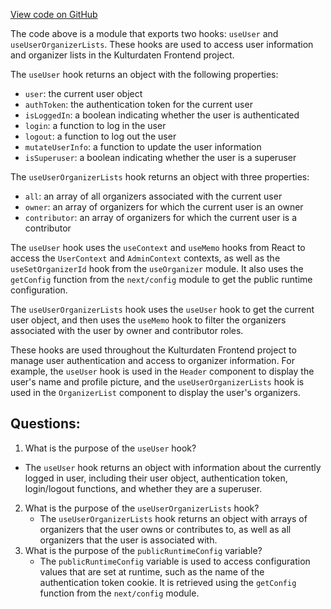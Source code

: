 [View code on GitHub](https://github.com/technologiestiftung/kulturdaten-frontend/blob/master/components/user/useUser.ts)

The code above is a module that exports two hooks: `useUser` and `useUserOrganizerLists`. These hooks are used to access user information and organizer lists in the Kulturdaten Frontend project.

The `useUser` hook returns an object with the following properties:

- `user`: the current user object
- `authToken`: the authentication token for the current user
- `isLoggedIn`: a boolean indicating whether the user is authenticated
- `login`: a function to log in the user
- `logout`: a function to log out the user
- `mutateUserInfo`: a function to update the user information
- `isSuperuser`: a boolean indicating whether the user is a superuser

The `useUserOrganizerLists` hook returns an object with three properties:

- `all`: an array of all organizers associated with the current user
- `owner`: an array of organizers for which the current user is an owner
- `contributor`: an array of organizers for which the current user is a contributor

The `useUser` hook uses the `useContext` and `useMemo` hooks from React to access the `UserContext` and `AdminContext` contexts, as well as the `useSetOrganizerId` hook from the `useOrganizer` module. It also uses the `getConfig` function from the `next/config` module to get the public runtime configuration.

The `useUserOrganizerLists` hook uses the `useUser` hook to get the current user object, and then uses the `useMemo` hook to filter the organizers associated with the user by owner and contributor roles.

These hooks are used throughout the Kulturdaten Frontend project to manage user authentication and access to organizer information. For example, the `useUser` hook is used in the `Header` component to display the user's name and profile picture, and the `useUserOrganizerLists` hook is used in the `OrganizerList` component to display the user's organizers.
## Questions: 
 1. What is the purpose of the `useUser` hook?
   - The `useUser` hook returns an object with information about the currently logged in user, including their user object, authentication token, login/logout functions, and whether they are a superuser.
2. What is the purpose of the `useUserOrganizerLists` hook?
   - The `useUserOrganizerLists` hook returns an object with arrays of organizers that the user owns or contributes to, as well as all organizers that the user is associated with.
3. What is the purpose of the `publicRuntimeConfig` variable?
   - The `publicRuntimeConfig` variable is used to access configuration values that are set at runtime, such as the name of the authentication token cookie. It is retrieved using the `getConfig` function from the `next/config` module.